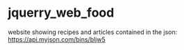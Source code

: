# jquerry_web_food
website showing recipes and articles contained in the json:
https://api.myjson.com/bins/bljw5

